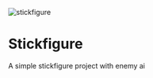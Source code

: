 ![stickfigure](https://user-images.githubusercontent.com/47462643/132180074-c69d9082-c2b3-4537-b916-c33981a7671a.png)
# Stickfigure
A simple stickfigure project with enemy ai
